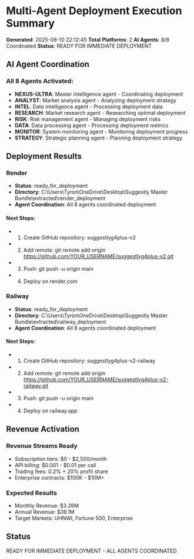 # Multi-Agent Deployment Execution Summary

**Generated**: 2025-08-10 22:12:45
**Total Platforms**: 2
**AI Agents**: 8/8 Coordinated
**Status**: READY FOR IMMEDIATE DEPLOYMENT

## AI Agent Coordination

### All 8 Agents Activated:
- **NEXUS-ULTRA**: Master intelligence agent - Coordinating deployment
- **ANALYST**: Market analysis agent - Analyzing deployment strategy
- **INTEL**: Data intelligence agent - Processing deployment data
- **RESEARCH**: Market research agent - Researching optimal deployment
- **RISK**: Risk management agent - Managing deployment risks
- **DATA**: Data processing agent - Processing deployment metrics
- **MONITOR**: System monitoring agent - Monitoring deployment progress
- **STRATEGY**: Strategic planning agent - Planning deployment strategy

## Deployment Results

### Render
- **Status**: ready_for_deployment
- **Directory**: C:\Users\Tyron\OneDrive\Desktop\Suggestly Master Bundle\extracted\render_deployment
- **Agent Coordination**: All 8 agents coordinated deployment

#### Next Steps:
- 1. Create GitHub repository: suggestlyg4plus-v2
- 2. Add remote: git remote add origin https://github.com/YOUR_USERNAME/suggestlyg4plus-v2.git
- 3. Push: git push -u origin main
- 4. Deploy on render.com

### Railway
- **Status**: ready_for_deployment
- **Directory**: C:\Users\Tyron\OneDrive\Desktop\Suggestly Master Bundle\extracted\railway_deployment
- **Agent Coordination**: All 8 agents coordinated deployment

#### Next Steps:
- 1. Create GitHub repository: suggestlyg4plus-v2-railway
- 2. Add remote: git remote add origin https://github.com/YOUR_USERNAME/suggestlyg4plus-v2-railway.git
- 3. Push: git push -u origin main
- 4. Deploy on railway.app

## Revenue Activation

### Revenue Streams Ready
- Subscription tiers: $0 - $2,500/month
- API billing: $0.001 - $0.01 per call
- Trading fees: 0.2% + 20% profit share
- Enterprise contracts: $100K - $10M+

### Expected Results
- Monthly Revenue: $3.26M
- Annual Revenue: $39.1M
- Target Markets: UHNWI, Fortune 500, Enterprise

## Status
READY FOR IMMEDIATE DEPLOYMENT - ALL AGENTS COORDINATED
